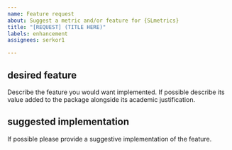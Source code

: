```yaml
---
name: Feature request
about: Suggest a metric and/or feature for {SLmetrics}
title: "[REQUEST] (TITLE HERE)"
labels: enhancement
assignees: serkor1

---
```


## desired feature

Describe the feature you would want implemented. If possible describe its value added to the package alongside its academic justification.

## suggested implementation

If possible please provide a suggestive implementation of the feature.
